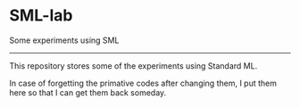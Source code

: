 # SML-lab
Some experiments using SML

----

This repository stores some of the experiments using Standard ML.

In case of forgetting the primative codes after changing them, I put them here so that I can get them back someday. 
